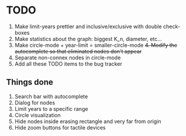 # TODO
1. Make limit-years prettier and inclusive/exclusive with double check-boxes
2. Make statistics about the graph: biggest K_n, diameter, etc...
3. Make circle-mode + year-limit = smaller-circle-mode
~~4. Modify the autocomplete so that eliminated nodes don't appear~~
5. Separate non-connex nodes in circle-mode
6. Add all these TODO items to the bug tracker

## Things done
1. Search bar with autocomplete
2. Dialog for nodes
3. Limit years to a specific range
4. Circle visualization
5. Hide nodes inside erasing rectangle and very far from origin
6. Hide zoom buttons for tactile devices
